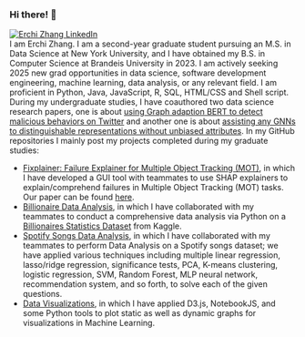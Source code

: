 ### Hi there! 👋
[![Erchi Zhang LinkedIn](https://img.shields.io/badge/linked-in-informational)](https://www.linkedin.com/in/erchi-zhang-0867041b8/)<br>
I am Erchi Zhang. I am a second-year graduate student pursuing an M.S. in Data Science at New York University, and I have obtained my B.S. in Computer Science at Brandeis University in 2023. I am actively seeking 2025 new grad opportunities in data science, software development engineering, machine learning, data analysis, or any relevant field. I am proficient in Python, Java, JavaScript, R, SQL, HTML/CSS and Shell script. During my undergraduate studies, I have coauthored two data science research papers, one is about [using Graph adaption BERT to detect malicious behaviors on Twitter](https://chunhuizng.github.io/data/GraphBERT-%20Bridging%20Graph%20and%20Text%20for%20Malicious%20Behavior%20Detection%20on%20Social%20Media-ICDM22.pdf) and another one is about [assisting any GNNs to distinguishable representations without unbiased attributes](https://chunhuizng.github.io/data/WWW23_GFAME_cameraready.pdf). In my GitHub repositories I mainly post my projects completed during my graduate studies:
- [Fixplainer: Failure Explainer for Multiple Object Tracking (MOT)](https://github.com/Archertakesitez/Fixplainer), in which I have developed a GUI tool with teammates to use SHAP explainers to explain/comprehend failures in Multiple Object Tracking (MOT) tasks. Our paper can be found [here](https://drive.google.com/file/d/1EUnTP8E9paZQn6ERtoMdSVkU1R0cOo92/view?usp=sharing).
- [Billionaire Data Analysis](https://github.com/Archertakesitez/1007_project_goodgoodstudy), in which I have collaborated with my teammates to conduct a comprehensive data analysis via Python on a [Billionaires Statistics Dataset](https://www.kaggle.com/datasets/nelgiriyewithana/billionaires-statistics-dataset/data) from Kaggle.
- [Spotify Songs Data Analysis](https://github.com/Archertakesitez/capstone_project_1001), in which I have collaborated with my teammates to perform Data Analysis on a Spotify songs dataset; we have applied various techniques including multiple linear regression, lasso/ridge regression, significance tests, PCA, K-means clustering, logistic regression, SVM, Random Forest, MLP neural network, recommendation system, and so forth, to solve each of the given questions.
- [Data Visualizations](https://github.com/Archertakesitez/D3js_repository), in which I have applied D3.js, NotebookJS, and some Python tools to plot static as well as dynamic graphs for visualizations in Machine Learning. 

